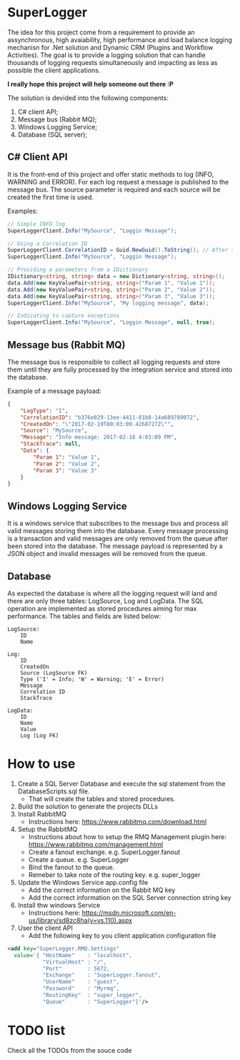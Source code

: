 # SuperLogger
The idea for this project come from a requirement to provide an assynchronous, high avaiability, high performance and load balance logging mechanisn for .Net solution and Dynamic CRM (Plugins and Workflow Activities). The goal is to provide a logging solution that can handle thousands of logging requests simultaneously and impacting as less as possible the client applications.

**I really hope this project will help someone out there :P**

The solution is devided into the following components:

1. C# client API;
2. Message bus (Rabbit MQ);
3. Windows Logging Service;
4. Database (SQL server);

## C# Client API
It is the front-end of this project and offer static methods to log (INFO, WARNING and ERROR).
For each log request a message is published to the message bus.
The source parameter is required and each source will be created the first time is used.

Examples:
```cs
// Simple INFO log
SuperLoggerClient.Info("MySource", "Loggin Message");

// Using a Correlation ID
SuperLoggerClient.CorrelationID = Guid.NewGuid().ToString(); // After this point all log request will have the same Correlation ID
SuperLoggerClient.Info("MySource", "Loggin Message");

// Providing a parameters from a IDictionary
IDictionary<string, string> data = new Dictionary<string, string>();
data.Add(new KeyValuePair<string, string>("Param 1", "Value 1"));
data.Add(new KeyValuePair<string, string>("Param 2", "Value 2"));
data.Add(new KeyValuePair<string, string>("Param 3", "Value 3"));
SuperLoggerClient.Info("MySource", "My logging message", data);

// Indicating to capture exceptions
SuperLoggerClient.Info("MySource", "Loggin Message", null, true);

```

## Message bus (Rabbit MQ)
The message bus is responsible to collect all logging requests and store them until they are fully processed by the integration service and stored into the database.

Example of a message payload:

```json
{
	"LogType": "I",
	"CorrelationID": "b376e829-13ee-4411-81b8-14a689789072",
	"CreatedOn": "\"2017-02-19T00:03:09.4268727Z\"",
	"Source": "MySource",
	"Message": "Info message: 2017-02-18 4:03:09 PM",
	"StackTrace": null,
	"Data": {
		"Param 1": "Value 1",
		"Param 2": "Value 2",
		"Param 3": "Value 3"
	}
}
```

## Windows Logging Service
It is a windows service that subscribes to the message bus and process all valid messages storing them into the database.
Every message processing is a transaction and valid messages are only removed from the queue after been stored into the database.
The message payload is represented by a JSON object and invalid messages will be removed from the queue.

## Database
As expected the database is where all the logging request will land and there are only three tables: LogSource, Log and LogData.
The SQL operation are implemented as stored procedures aiming for max performance.
The tables and fields are listed below:
```
LogSource: 
    ID
    Name

Log: 
    ID
    CreatedOn
    Source (LogSource FK)
    Type ('I' = Info; 'W' = Warning; 'E' = Error)
    Message
    Correlation ID
    StackTrace

LogData: 
    ID
    Name
    Value
    Log (Log FK)
```

# How to use

1. Create a SQL Server Database and execute the sql statement from the DatabaseScripts.sql file.
   - That will create the tables and stored procedures.
2. Build the solution to generate the projects DLLs
3. Install RabbitMQ
   - Instructions here: https://www.rabbitmq.com/download.html
4. Setup the RabbitMQ 
   - Instructions about how to setup the RMQ Management plugin here: https://www.rabbitmq.com/management.html
   - Create a fanout exchange. e.g. SuperLogger.fanout
   - Create a queue. e.g. SuperLogger
   - Bind the fanout to the queue. 
   - Remeber to take note of the routing key. e.g. super_logger
5. Update the Windows Service app.config file
   - Add the correct information on the Rabbit MQ key
   - Add the correct information on the SQL Server connection string key
6. Install thw windows Service
   - Instructions here: https://msdn.microsoft.com/en-us/library/sd8zc8ha(v=vs.110).aspx
7. User the client API
   - Add the following key to you client application configuration file
```xml
<add key="SuperLogger.RMQ.Settings"
  value='{ "HostName"    : "localhost",
           "VirtualHost" : "/",
           "Port"        : 5672,
           "Exchange"    : "SuperLogger.fanout",
           "UserName"    : "guest",
           "Password"    : "Myrmq",
           "RoutingKey"  : "super_logger",
           "Queue"       : "SuperLogger"}'/>
```
# TODO list
Check all the TODOs from the souce code
